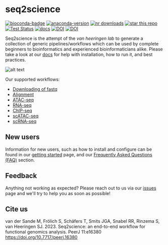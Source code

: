 # seq2science
[![bioconda-badge](https://img.shields.io/badge/install%20with-bioconda-brightgreen.svg?style=flat)](http://bioconda.github.io/recipes/seq2science/README.html)
[![anaconda-version](https://anaconda.org/bioconda/seq2science/badges/version.svg)](https://anaconda.org/bioconda/seq2science/badges/version.svg)
[![nr downloads](https://img.shields.io/conda/dn/bioconda/seq2science.svg?style=flat)](http://bioconda.github.io/recipes/seq2science/README.html)
[![star this repo](https://img.shields.io/github/stars/vanheeringen-lab/seq2science?style=flat&color=brightgreen)](https://github.com/vanheeringen-lab/seq2science/stargazers)
[![Test Status](http://ocimum.science.ru.nl/jenkins/buildStatus/icon?job=seq2science%2Fmaster&subject=tests)](http://ocimum.science.ru.nl/jenkins/job/seq2science/job/master/lastBuild/display/redirect/)
[![docs](https://github.com/vanheeringen-lab/seq2science/workflows/docs/badge.svg)](https://vanheeringen-lab.github.io/seq2science)
[![DOI](https://img.shields.io/badge/DOI-10.7717%2Fpeerj.16380-%2302A7FC)](https://doi.org/10.7717/peerj.16380)
[![DOI](https://zenodo.org/badge/196379320.svg)](https://zenodo.org/badge/latestdoi/196379320)

Seq2science is the attempt of the *van heeringen lab* to generate a collection of generic pipelines/workflows which can be used by complete beginners to bioinformatics and experienced bioinformaticians alike. Please take a look at our [docs](https://vanheeringen-lab.github.io/seq2science/) for help with installation, how to run it, and best practices.

![alt text](https://vanheeringen-lab.github.io/seq2science/_static/seq2science.png "seq2science")

Our supported workflows:
* [Downloading of fastq](https://vanheeringen-lab.github.io/seq2science/content/workflows/download_fastq.html)
* [Alignment](https://vanheeringen-lab.github.io/seq2science/content/workflows/alignment.html)
* [ATAC-seq](https://vanheeringen-lab.github.io/seq2science/content/workflows/atac_seq.html)
* [RNA-seq](https://vanheeringen-lab.github.io/seq2science/content/workflows/rna_seq.html)
* [ChIP-seq](https://vanheeringen-lab.github.io/seq2science/content/workflows/chip_seq.html)
* [scATAC-seq](https://vanheeringen-lab.github.io/seq2science/content/workflows/scatac_seq.html)
* [scRNA-seq](https://vanheeringen-lab.github.io/seq2science/content/workflows/scrna_seq.html)

## New users
Information for new users, such as how to install and configure can be found in our [getting started](https://vanheeringen-lab.github.io/seq2science/content/gettingstarted.html) page, and our [Frequently Asked Questions (FAQ)](https://vanheeringen-lab.github.io/seq2science/content/faq.html) section. 

## Feedback
Anything not working as expected? Please reach out to us via our [issues](https://github.com/vanheeringen-lab/seq2science/issues) page and we'll try to help you as soon as possible!

## Cite us
van der Sande M, Frölich S, Schäfers T, Smits JGA, Snabel RR, Rinzema S, van Heeringen SJ. 2023. Seq2science: an end-to-end workflow for functional genomics analysis. PeerJ 11:e16380 https://doi.org/10.7717/peerj.16380
